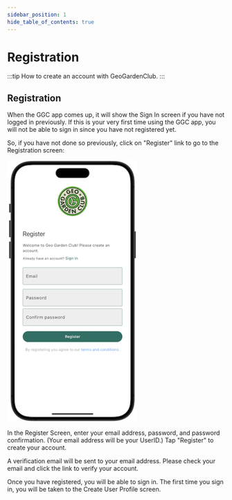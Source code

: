 ```yaml
---
sidebar_position: 1
hide_table_of_contents: true
---
```


# Registration

:::tip How to create an account with GeoGardenClub.
:::

## Registration

When the GGC app comes up, it will show the Sign In screen if you have not logged in previously.  If this is your very first time using the GGC app, you will not be able to sign in since you have not registered yet.  

So, if you have not done so previously, click on "Register" link to go to the Registration screen:

<img width="300" src="/img/user-guide/register-screen.png"/>


In the Register Screen, enter your email address, password, and password confirmation. (Your email address will be your UserID.)  Tap "Register" to create your account.

A verification email will be sent to your email address.  Please check your email and click the link to verify your account.  

Once you have registered, you will be able to sign in. The first time you sign in, you will be taken to the Create User Profile screen.
